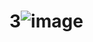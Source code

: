 # 3![image](https://user-images.githubusercontent.com/126434905/221463595-92f44f11-8f3c-4300-965b-830d8d423d63.jpeg)
